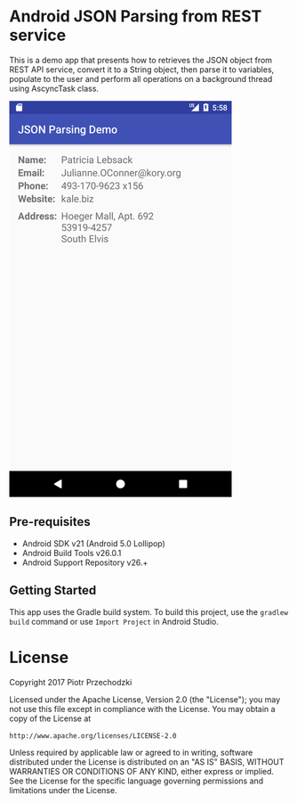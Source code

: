 # Android JSON Parsing from REST service

This is a demo app that presents how to retrieves the JSON object from REST API service, convert it to a String object, then parse it to variables, populate to the user and perform all operations on a background thread using AscyncTask class.


![Sample screen](https://github.com/Pio-Trek/JSON-Parsgin-Demo/blob/master/art/app01.png)

## Pre-requisites

- Android SDK v21 (Android 5.0 Lollipop)
- Android Build Tools v26.0.1
- Android Support Repository v26.+

## Getting Started

This app uses the Gradle build system. To build this project, use the `gradlew build` command or use `Import Project` in Android Studio.

# License
Copyright 2017 Piotr Przechodzki

Licensed under the Apache License, Version 2.0 (the "License");
you may not use this file except in compliance with the License.
You may obtain a copy of the License at

    http://www.apache.org/licenses/LICENSE-2.0

Unless required by applicable law or agreed to in writing, software
distributed under the License is distributed on an "AS IS" BASIS,
WITHOUT WARRANTIES OR CONDITIONS OF ANY KIND, either express or implied.
See the License for the specific language governing permissions and
limitations under the License.
